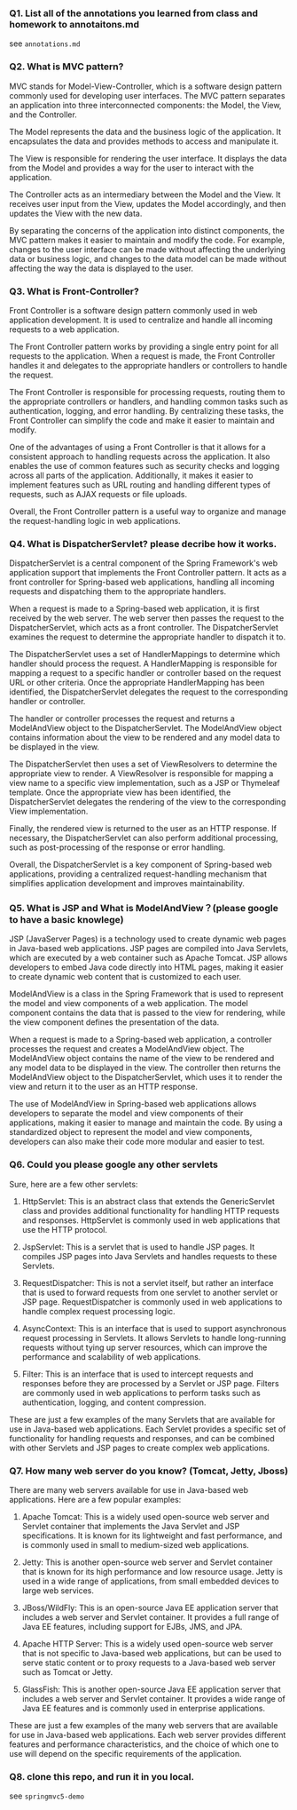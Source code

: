 
### Q1. List all of the annotations you learned from class and homework to annotaitons.md

see `annotations.md`

### Q2. What is MVC pattern?
MVC stands for Model-View-Controller, which is a software design pattern commonly used for developing user interfaces. The MVC pattern separates an application into three interconnected components: the Model, the View, and the Controller.

The Model represents the data and the business logic of the application. It encapsulates the data and provides methods to access and manipulate it.

The View is responsible for rendering the user interface. It displays the data from the Model and provides a way for the user to interact with the application.

The Controller acts as an intermediary between the Model and the View. It receives user input from the View, updates the Model accordingly, and then updates the View with the new data.

By separating the concerns of the application into distinct components, the MVC pattern makes it easier to maintain and modify the code. For example, changes to the user interface can be made without affecting the underlying data or business logic, and changes to the data model can be made without affecting the way the data is displayed to the user.

### Q3. What is Front-Controller?

Front Controller is a software design pattern commonly used in web application development. It is used to centralize and handle all incoming requests to a web application.

The Front Controller pattern works by providing a single entry point for all requests to the application. When a request is made, the Front Controller handles it and delegates to the appropriate handlers or controllers to handle the request.

The Front Controller is responsible for processing requests, routing them to the appropriate controllers or handlers, and handling common tasks such as authentication, logging, and error handling. By centralizing these tasks, the Front Controller can simplify the code and make it easier to maintain and modify.

One of the advantages of using a Front Controller is that it allows for a consistent approach to handling requests across the application. It also enables the use of common features such as security checks and logging across all parts of the application. Additionally, it makes it easier to implement features such as URL routing and handling different types of requests, such as AJAX requests or file uploads.

Overall, the Front Controller pattern is a useful way to organize and manage the request-handling logic in web applications.

### Q4. What is DispatcherServlet? please decribe how it works.

DispatcherServlet is a central component of the Spring Framework's web application support that implements the Front Controller pattern. It acts as a front controller for Spring-based web applications, handling all incoming requests and dispatching them to the appropriate handlers.

When a request is made to a Spring-based web application, it is first received by the web server. The web server then passes the request to the DispatcherServlet, which acts as a front controller. The DispatcherServlet examines the request to determine the appropriate handler to dispatch it to.

The DispatcherServlet uses a set of HandlerMappings to determine which handler should process the request. A HandlerMapping is responsible for mapping a request to a specific handler or controller based on the request URL or other criteria. Once the appropriate HandlerMapping has been identified, the DispatcherServlet delegates the request to the corresponding handler or controller.

The handler or controller processes the request and returns a ModelAndView object to the DispatcherServlet. The ModelAndView object contains information about the view to be rendered and any model data to be displayed in the view.

The DispatcherServlet then uses a set of ViewResolvers to determine the appropriate view to render. A ViewResolver is responsible for mapping a view name to a specific view implementation, such as a JSP or Thymeleaf template. Once the appropriate view has been identified, the DispatcherServlet delegates the rendering of the view to the corresponding View implementation.

Finally, the rendered view is returned to the user as an HTTP response. If necessary, the DispatcherServlet can also perform additional processing, such as post-processing of the response or error handling.

Overall, the DispatcherServlet is a key component of Spring-based web applications, providing a centralized request-handling mechanism that simplifies application development and improves maintainability.

### Q5. What is JSP and What is ModelAndView？(please google to have a basic knowlege)

JSP (JavaServer Pages) is a technology used to create dynamic web pages in Java-based web applications. JSP pages are compiled into Java Servlets, which are executed by a web container such as Apache Tomcat. JSP allows developers to embed Java code directly into HTML pages, making it easier to create dynamic web content that is customized to each user.

ModelAndView is a class in the Spring Framework that is used to represent the model and view components of a web application. The model component contains the data that is passed to the view for rendering, while the view component defines the presentation of the data.

When a request is made to a Spring-based web application, a controller processes the request and creates a ModelAndView object. The ModelAndView object contains the name of the view to be rendered and any model data to be displayed in the view. The controller then returns the ModelAndView object to the DispatcherServlet, which uses it to render the view and return it to the user as an HTTP response.

The use of ModelAndView in Spring-based web applications allows developers to separate the model and view components of their applications, making it easier to manage and maintain the code. By using a standardized object to represent the model and view components, developers can also make their code more modular and easier to test.

### Q6. Could you please google any other servlets

Sure, here are a few other servlets:

1. HttpServlet: This is an abstract class that extends the GenericServlet class and provides additional functionality for handling HTTP requests and responses. HttpServlet is commonly used in web applications that use the HTTP protocol.

2. JspServlet: This is a servlet that is used to handle JSP pages. It compiles JSP pages into Java Servlets and handles requests to these Servlets.

3. RequestDispatcher: This is not a servlet itself, but rather an interface that is used to forward requests from one servlet to another servlet or JSP page. RequestDispatcher is commonly used in web applications to handle complex request processing logic.

4. AsyncContext: This is an interface that is used to support asynchronous request processing in Servlets. It allows Servlets to handle long-running requests without tying up server resources, which can improve the performance and scalability of web applications.

5. Filter: This is an interface that is used to intercept requests and responses before they are processed by a Servlet or JSP page. Filters are commonly used in web applications to perform tasks such as authentication, logging, and content compression.

These are just a few examples of the many Servlets that are available for use in Java-based web applications. Each Servlet provides a specific set of functionality for handling requests and responses, and can be combined with other Servlets and JSP pages to create complex web applications.

### Q7. How many web server do you know? (Tomcat, Jetty, Jboss)

There are many web servers available for use in Java-based web applications. Here are a few popular examples:

1. Apache Tomcat: This is a widely used open-source web server and Servlet container that implements the Java Servlet and JSP specifications. It is known for its lightweight and fast performance, and is commonly used in small to medium-sized web applications.

2. Jetty: This is another open-source web server and Servlet container that is known for its high performance and low resource usage. Jetty is used in a wide range of applications, from small embedded devices to large web services.

3. JBoss/WildFly: This is an open-source Java EE application server that includes a web server and Servlet container. It provides a full range of Java EE features, including support for EJBs, JMS, and JPA.

4. Apache HTTP Server: This is a widely used open-source web server that is not specific to Java-based web applications, but can be used to serve static content or to proxy requests to a Java-based web server such as Tomcat or Jetty.

5. GlassFish: This is another open-source Java EE application server that includes a web server and Servlet container. It provides a wide range of Java EE features and is commonly used in enterprise applications.

These are just a few examples of the many web servers that are available for use in Java-based web applications. Each web server provides different features and performance characteristics, and the choice of which one to use will depend on the specific requirements of the application.

### Q8. clone this repo, and run it in you local.
see `springmvc5-demo`
